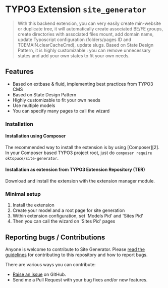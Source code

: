# TYPO3 Extension ``site_generator``

>With this backend extension, you can very easily create min-website or duplicate tree, it will automatically create associated BE/FE groups, create directories with associated files mount, add domain name, update Typoscript configuration (folders/pages ID and TCEMAIN.clearCacheCmd), update slugs. Based on State Design Pattern, it is highly customizable : you can remove unnecessary states and add your own states to fit your own needs.

## Features

- Based on extbase & fluid, implementing best practices from TYPO3 CMS
- Based on State Design Pattern
- Highly customizable to fit your own needs
- Use multiple models
- You can specify many pages to call the wizard

### Installation

#### Installation using Composer

The recommended way to install the extension is by using [Composer][2]. In your Composer based TYPO3 project root, just do `composer require oktopuce/site-generator`.

#### Installation as extension from TYPO3 Extension Repository (TER)

Download and install the extension with the extension manager module.

### Minimal setup

1) Install the extension
2) Create your model and a root page for site generation
2) Within extension configuration, set 'Models Pid' and 'Sites Pid'
3) Then you can call the wizard on 'Sites Pid' pages

## Reporting bugs / Contributions
Anyone is welcome to contribute to Site Generator. Please
[read the guidelines](.github/CONTRIBUTING.md) for contributing to this
repository and how to report bugs.

There are various ways you can contribute:

* [Raise an issue](https://github.com/Oktopuce/site_generator/issues) on GitHub.
* Send me a Pull Request with your bug fixes and/or new features.
